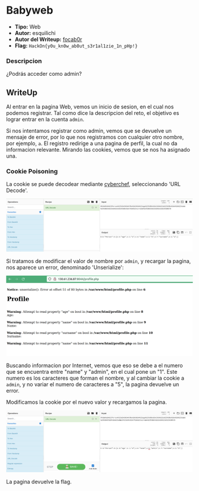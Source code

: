 # Babyweb #

- **Tipo:** Web
- **Autor:** esquilichi
- **Autor del Writeup:** [focab0r](https://github.com/focab0r)
- **Flag:** `HackOn{y0u_kn0w_ab0ut_s3r1al1zie_1n_pHp!}`

### Descripcion ###

¿Podrás acceder como admin?

## WriteUp ##

Al entrar en la pagina Web, vemos un inicio de sesion, en el cual nos podemos registrar. Tal como dice la descripcion del reto, el objetivo es lograr entrar en la cuenta `admin`.

Si nos intentamos registrar como admin, vemos que se devuelve un mensaje de error, por lo que nos registramos con cualquier otro nombre, por ejemplo, `a`. El registro redirige a una pagina de perfil, la cual no da informacion relevante. Mirando las cookies, vemos que se nos ha asignado una. 

### Cookie Poisoning ###

La cookie se puede decodear mediante [cyberchef](https://cyberchef.org), seleccionando 'URL Decode'.

![cyberchef](images/a.png)

Si tratamos de modificar el valor de nombre por `admin`, y recargar la pagina, nos aparece un error, denominado 'Unserialize':

![error](images/b.png)

Buscando informacion por Internet, vemos que eso se debe a el numero que se encuentra entre "name" y "admin", en el cual pone un "1". Este numero es los caracteres que forman el nombre, y al cambiar la cookie a `admin`, y no variar el numero de caracteres a "5", la pagina devuelve un error.

Modificamos la cookie por el nuevo valor y recargamos la pagina.

![Modificación de la cookie](images/c.png)

La pagina devuelve la flag.

